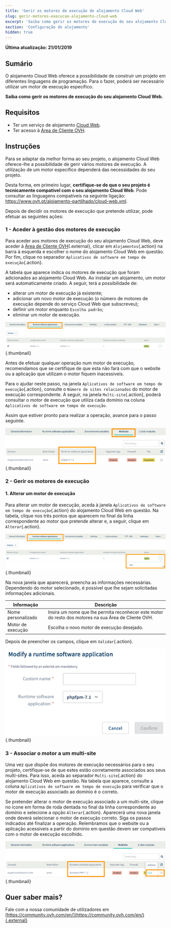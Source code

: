 ```yaml
---
title: 'Gerir os motores de execução do alojamento Cloud Web'
slug: gerir-motores-execucao-alojamento-cloud-web
excerpt: 'Saiba como gerir os motores de execução do seu alojamento Cloud Web'
section: 'Configuração do alojamento'
hidden: true
---
```


**Última atualização: 21/01/2019**

## Sumário

O alojamento Cloud Web oferece a possibilidade de construir um projeto em diferentes linguagens de programação. Para o fazer, poderá ser necessário utilizar um motor de execução específico. 

**Saiba como gerir os motores de execução do seu alojamento Cloud Web.**

## Requisitos

- Ter um serviço de alojamento [Cloud Web](https://www.ovh.pt/alojamento-partilhado/cloud-web.xml).
- Ter acesso à [Área de Cliente OVH](https://www.ovh.com/auth/?action=gotomanager).

## Instruções

Para se adaptar da melhor forma ao seu projeto, o alojamento Cloud Web oferece-lhe a possibilidade de gerir vários motores de execução. A utilização de um motor específico dependerá das necessidades do seu projeto. 

Desta forma, em primeiro lugar, **certifique-se de que o seu projeto é tecnicamente compatível com o seu alojamento Cloud Web**. Pode consultar as linguagens compatíveis na seguinte ligação: <https://www.ovh.pt/alojamento-partilhado/cloud-web.xml>. 

Depois de decidir os motores de execução que pretende utilizar, pode efetuar as seguintes ações:

### 1 - Aceder à gestão dos motores de execução

Para aceder aos motores de execução do seu alojamento Cloud Web, deve aceder à [Área de Cliente OVH](https://www.ovh.com/auth/?action=gotomanager){.external}, clicar em `Alojamentos`{.action} na barra à esquerda e escolher o nome do alojamento Cloud Web em questão. Por fim, clique no separador `Aplicativos de software em tempo de execução`{.action}.

A tabela que aparece indica os motores de execução que foram adicionados ao alojamento Cloud Web. Ao instalar um alojamento, um motor será automaticamente criado. A seguir, terá a possibilidade de:

- alterar um motor de execução já existente;
- adicionar um novo motor de execução (o número de motores de execução depende do serviço Cloud Web que subscreveu);
- definir um motor enquanto `Escolha padrão`;
- eliminar um motor de execução.

![cloudweb](images/cloud-web-runtime-step1.png){.thumbnail}

Antes de efetuar qualquer operação num motor de execução, recomendamos que se certifique de que esta não fará com que o website ou a aplicação que utilizam o motor fiquem inacessíveis. 

Para o ajudar neste passo, na janela `Aplicativos de software em tempo de execução`{.action}, consulte o `Número de sites relacionados` do motor de execução correspondente. A seguir, na janela `Multi-site`{.action}, poderá consultar o motor de execução que utiliza cada domínio na coluna `Aplicativos de software em tempo de execução`.

Assim que estiver pronto para realizar a operação, avance para o passo seguinte.

![cloudweb](images/cloud-web-runtime-step2.png){.thumbnail}

### 2 - Gerir os motores de execução

#### 1. Alterar um motor de execução

Para alterar um motor de execução, aceda à janela `Aplicativos de software em tempo de execução`{.action} do alojamento Cloud Web em questão. Na tabela, clique nos três pontos que aparecem no final da linha correspondente ao motor que pretende alterar e, a seguir, clique em `Alterar`{.action}. 

![cloudweb](images/cloud-web-runtime-step3.png){.thumbnail}

Na nova janela que aparecerá, preencha as informações necessárias. Dependendo do motor selecionado, é possível que lhe sejam solicitadas informações adicionais.

|Informação|Descrição| 
|---|---| 
|Nome personalizado|Insira um nome que lhe permita reconhecer este motor do resto dos motores na sua Área de Cliente OVH.|  
|Motor de execução|Escolha o novo motor de execução desejado.|  

Depois de preencher os campos, clique em `Validar`{.action}.

![cloudweb](images/cloud-web-runtime-step4.png){.thumbnail}

### 3 - Associar o motor a um multi-site

Uma vez que dispõe dos motores de execução necessários para o seu projeto, certifique-se de que estes estão corretamente associados aos seus multi-sites. Para isso, aceda ao separador `Multi-site`{.action} do alojamento Cloud Web em questão. Na tabela que aparece, consulte a coluna `Aplicativos de software em tempo de execução` para verificar que o motor de execução associado ao domínio é o correto.

Se pretender alterar o motor de execução associado a um multi-site, clique no ícone em forma de roda dentada no final da linha correspondente ao domínio e selecione a opção `Alterar`{.action}. Aparecerá uma nova janela onde deverá selecionar o motor de execução correto. Siga os passos indicados até finalizar a operação. Relembramos que o website ou a aplicação acessíveis a partir do domínio em questão devem ser compatíveis com o motor de execução escolhido. 

![Cloud Web](images/cloud-web-runtime-step5.png){.thumbnail}

## Quer saber mais?

Fale com a nossa comunidade de utilizadores em [https://community.ovh.com/en/](https://community.ovh.com/en/){.external}